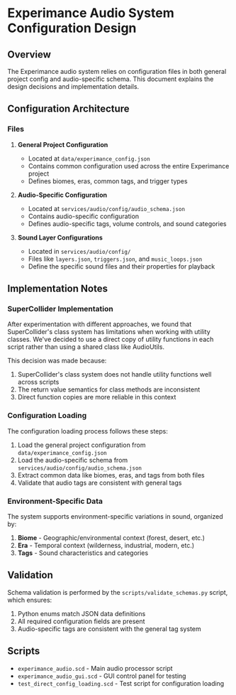 # Experimance Audio System Configuration Design

## Overview

The Experimance audio system relies on configuration files in both general project config and audio-specific schema. This document explains the design decisions and implementation details.

## Configuration Architecture

### Files

1. **General Project Configuration**
   - Located at `data/experimance_config.json`
   - Contains common configuration used across the entire Experimance project
   - Defines biomes, eras, common tags, and trigger types

2. **Audio-Specific Configuration**
   - Located at `services/audio/config/audio_schema.json`
   - Contains audio-specific configuration
   - Defines audio-specific tags, volume controls, and sound categories

3. **Sound Layer Configurations**
   - Located in `services/audio/config/`
   - Files like `layers.json`, `triggers.json`, and `music_loops.json`
   - Define the specific sound files and their properties for playback

## Implementation Notes

### SuperCollider Implementation

After experimentation with different approaches, we found that SuperCollider's class system has limitations when working with utility classes. We've decided to use a direct copy of utility functions in each script rather than using a shared class like AudioUtils.

This decision was made because:
1. SuperCollider's class system does not handle utility functions well across scripts
2. The return value semantics for class methods are inconsistent
3. Direct function copies are more reliable in this context

### Configuration Loading

The configuration loading process follows these steps:

1. Load the general project configuration from `data/experimance_config.json`
2. Load the audio-specific schema from `services/audio/config/audio_schema.json`
3. Extract common data like biomes, eras, and tags from both files
4. Validate that audio tags are consistent with general tags

### Environment-Specific Data

The system supports environment-specific variations in sound, organized by:

1. **Biome** - Geographic/environmental context (forest, desert, etc.)
2. **Era** - Temporal context (wilderness, industrial, modern, etc.)
3. **Tags** - Sound characteristics and categories

## Validation

Schema validation is performed by the `scripts/validate_schemas.py` script, which ensures:
1. Python enums match JSON data definitions
2. All required configuration fields are present
3. Audio-specific tags are consistent with the general tag system

## Scripts

- `experimance_audio.scd` - Main audio processor script
- `experimance_audio_gui.scd` - GUI control panel for testing
- `test_direct_config_loading.scd` - Test script for configuration loading
